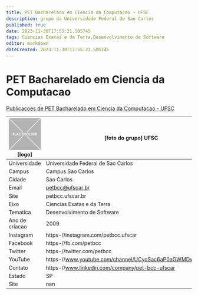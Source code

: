 ```yaml
---
title: PET Bacharelado em Ciencia da Computacao - UFSC
description: grupo da Universidade Federal de Sao Carlos
published: true
date: 2023-11-30T17:55:21.505745
tags: Ciencias Exatas e da Terra,Desenvolvimento de Software
editor: markdown
dateCreated: 2023-11-30T17:55:21.505745
---
```


# PET Bacharelado em Ciencia da Computacao

[Publicacoes de PET Bacharelado em Ciencia da Computacao - UFSC](/atividade/0PETBachareladoemCienciadaComputacaoUFSC/feed.md)

| ![placeholder.png](/placeholder.png) [logo] | [foto do grupo] UFSC         |
| ------------------------------------------- | ------------------------------------------------- |
| Universidade                                | Universidade Federal de Sao Carlos      |
| Campus                                      | Campus Sao Carlos            |
| Cidade                                      | Sao Carlos             |
| Email                                       | petbcc@ufscar.br             |
| Site                                        | petbcc.ufscar.br              |
| Eixo                                        | Ciencias Exatas e da Terra              |
| Tematica                                    | Desenvolvimento de Software          |
| Ano de criacao                              | 2009        |
| Instagram                                   | https-//instagram.com/petbcc.ufscar         |
| Facebook                                    | https-//fb.com/petbcc          |
| Twitter                                     | https-//twitter.com/petbcc           |
| YouTube                                     | https-//www.youtube.com/channel/UCyoSac6aP0aGWMDw0XnsnqA           |
| Contato                                     | https-//www.linkedin.com/company/pet-bcc-ufscar         |
| Estado                                      |  SP            |
| Site                                        | nan |
